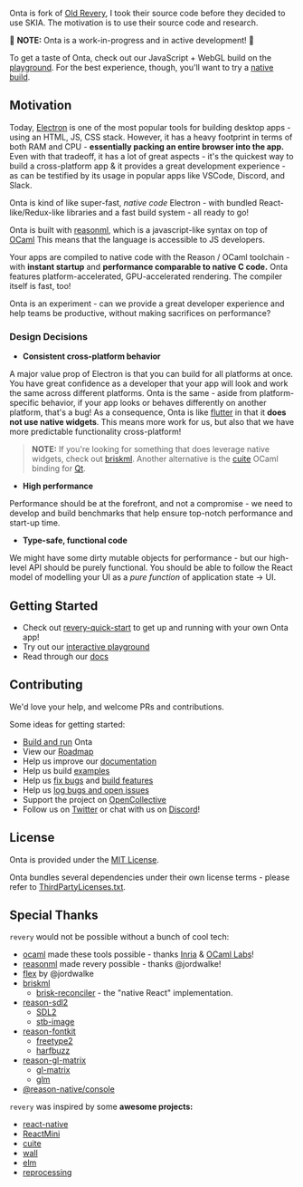 Onta is fork of [Old Revery](https://github.com/revery-ui/revery), I took their source code before they decided to use SKIA. The motivation is to use their source code and research.

:construction: __NOTE:__ Onta is a work-in-progress and in active development! :construction:

To get a taste of Onta, check out our JavaScript + WebGL build on the [playground](https://outrunlabs.com/revery/playground). For the best experience, though, you'll want to try a [native build](https://github.com/revery-ui/revery/wiki/Building-&-Installing).

## Motivation

Today, [Electron](https://electronjs.org/) is one of the most popular tools for building desktop apps - using an HTML, JS, CSS stack. However, it has a heavy footprint in terms of both RAM and CPU - __essentially packing an entire browser into the app.__ Even with that tradeoff, it has a lot of great aspects - it's the quickest way to build a cross-platform app & it provides a great development experience - as can be testified by its usage in popular apps like VSCode, Discord, and Slack.

Onta is kind of like super-fast, _native code_ Electron - with bundled React-like/Redux-like libraries and a fast build system - all ready to go!

Onta is built with [reasonml](https://reasonml.github.io), which is a javascript-like syntax on top of [OCaml](https://ocaml.org) This means that the language is accessible to JS developers.

Your apps are compiled to native code with the Reason / OCaml toolchain - with __instant startup__ and __performance comparable to native C code.__ Onta features platform-accelerated, GPU-accelerated rendering. The compiler itself is fast, too!

Onta is an experiment - can we provide a great developer experience and help teams be productive, without making sacrifices on performance?

### Design Decisions

- __Consistent cross-platform behavior__

A major value prop of Electron is that you can build for all platforms at once. You have great confidence as a developer that your app will look and work the same across different platforms. Onta is the same - aside from platform-specific behavior, if your app looks or behaves differently on another platform, that's a bug! As a consequence, Onta is like [flutter](https://flutter.io) in that it __does not use native widgets__. This means more work for us, but also that we have more predictable functionality cross-platform!

> __NOTE:__ If you're looking for something that does leverage native widgets, check out [briskml](https://github.com/briskml/brisk). Another alternative is the [cuite](https://github.com/let-def/cuite) OCaml binding for [Qt](https://github.com/let-def/cuite).

- __High performance__

Performance should be at the forefront, and not a compromise - we need to develop and build benchmarks that help ensure top-notch performance and start-up time.

- __Type-safe, functional code__

We might have some dirty mutable objects for performance - but our high-level API should be purely functional. You should be able to follow the React model of modelling your UI as a _pure function_ of application state -> UI.

## Getting Started

- Check out [revery-quick-start](https://github.com/revery-ui/revery-quick-start) to get up and running with your own Onta app!
- Try out our [interactive playground](https://www.outrunlabs.com/revery/playground/)
- Read through our [docs](https://www.outrunlabs.com/revery/api/revery/)

## Contributing

We'd love your help, and welcome PRs and contributions.

Some ideas for getting started:
- [Build and run](https://github.com/revery-ui/revery/wiki/Building-&-Installing) Onta
- View our [Roadmap](https://github.com/revery-ui/revery/wiki/Roadmap)
- Help us improve our [documentation](https://github.com/revery-ui/revery/blob/master/src/index.mld)
- Help us build [examples](https://github.com/revery-ui/revery/tree/master/examples)
- Help us [fix bugs](https://github.com/revery-ui/revery/issues?utf8=%E2%9C%93&q=is%3Aissue+is%3Aopen+label%3A%22help+wanted%22+label%3A%22bug%22) and [build features](https://github.com/revery-ui/revery/issues?utf8=%E2%9C%93&q=is%3Aissue+is%3Aopen+label%3A%22help+wanted%22++-label%3Abug)
- Help us [log bugs and open issues](https://github.com/bryphe/revery/issues/new)
- Support the project on [OpenCollective](https://opencollective.com/revery)
- Follow us on [Twitter](https://twitter.com/reveryui) or chat with us on [Discord](https://discord.gg/UvQ2cFn)!

## License

Onta is provided under the [MIT License](LICENSE).

Onta bundles several dependencies under their own license terms - please refer to [ThirdPartyLicenses.txt](./ThirdPartyLicenses.txt).


## Special Thanks

`revery` would not be possible without a bunch of cool tech:
- [ocaml](https://ocaml.org) made these tools possible - thanks [Inria](http://gallium.inria.fr/) & [OCaml Labs](http://ocamllabs.io/)!
- [reasonml](https://reasonml.github.io) made revery possible - thanks @jordwalke!
- [flex](https://github.com/jordwalke/flex) by @jordwalke
- [briskml](https://github.com/briskml)
    - [brisk-reconciler](https://github.com/briskml/brisk-reconciler) - the "native React" implementation.
- [reason-sdl2](https://github.com/revery-ui/reason-sdl2)
    - [SDL2](https://www.libsdl.org)
    - [stb-image](https://github.com/nothings/stb)
- [reason-fontkit](https://github.com/bryphe/reason-fontkit)
    - [freetype2](https://www.freetype.org)
    - [harfbuzz](https://www.freedesktop.org/wiki/Software/HarfBuzz)
- [reason-gl-matrix](https://github.com/bryphe/reason-gl-matrix)
    - [gl-matrix](http://glmatrix.net)
    - [glm](https://glm.g-truc.net/0.9.9/index.html)
- [@reason-native/console](https://github.com/facebookexperimental/reason-native/tree/master/src/console)

`revery` was inspired by some __awesome projects:__
- [react-native](https://facebook.github.io/react-native/)
- [ReactMini](https://github.com/reasonml/reason-react/tree/master/ReactMini)
- [cuite](https://github.com/let-def/cuite)
- [wall](https://github.com/let-def/wall)
- [elm](https://elm-lang.org/)
- [reprocessing](https://github.com/Schmavery/reprocessing)
